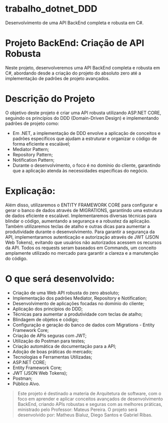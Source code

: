 # trabalho_dotnet_DDD
Desenvolvimento de uma API BackEnd completa e robusta em C#.

# Projeto BackEnd: Criação de API Robusta
Neste projeto, desenvolveremos uma API BackEnd completa e robusta em C#, abordando desde a criação do projeto do absoluto zero até a implementação de padrões de projeto avançados.

# Descrição do Projeto
O objetivo deste projeto é criar uma API robusta utilizando ASP.NET CORE, seguindo os princípios do DDD (Domain-Driven Design) e implementando padrões de projeto como: 
* Em .NET, a implementação de DDD envolve a aplicação de conceitos e padrões específicos que ajudam a estruturar e organizar o código de forma eficiente e escalável;
* Mediator Pattern;
* Repository Pattern;
* Notification Pattern;
* Durante o desenvolvimento, o foco é no domínio do cliente, garantindo que a aplicação atenda às necessidades específicas do negócio.

# Explicação:
  Além disso, utilizaremos o ENTITY FRAMEWORK CORE para configurar e gerar o banco de dados através de MIGRATIONS, garantindo uma estrutura de dados eficiente e escalável.
Implementaremos diversas técnicas para blindar o código, aumentando a segurança e a robustez da aplicação. Também utilizaremos teclas de atalho e outras dicas para aumentar a produtividade durante o desenvolvimento.
Para garantir a segurança da API, implementaramos autenticação e autorização através de JWT (JSON Web Tokens), evitando que usuários não autorizados acessem os recursos da API.
Todos os requests seram baseados em Commands, um conceito amplamente utilizado no mercado para garantir a clareza e a manutenção do código.

# O que será desenvolvido:
* Criação de uma Web API robusta do zero absoluto;
* Implementação dos padrões Mediator, Repository e Notification;
* Desenvolvimento de aplicações focadas no domínio do cliente;
* Aplicação dos princípios do DDD;
* Técnicas para aumentar a produtividade com teclas de atalho;
* Blindagem de objetos e código;
* Configuração e geração do banco de dados com Migrations - Entity Framework Core;
* Criação de APIs seguras com JWT;
* Utilização do Postman para testes;
* Criação automática de documentação para a API;
* Adoção de boas práticas do mercado;
* Tecnologias e Ferramentas Utilizadas;
* ASP.NET CORE;
* Entity Framework Core;
* JWT (JSON Web Tokens);
* Postman;
* Público Alvo.
  
> Este projeto é destinado a materia de Arquitetura de software, com o foco em aprender e aplicar conceitos avançados de desenvolvimento BackEnd, criando APIs robustas e seguras com as melhores práticas, ministrado pelo Professor: Mateus Pereira.
> O projeto será desenvolvido por: Matheus Bialuz, Diego Santos e Gabriel Ribas. 

